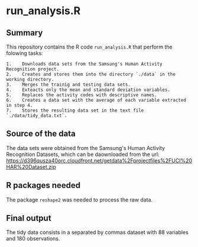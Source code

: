 # run_analysis.R

## Summary

This repository contains the R code `run_analysis.R` that perform the folowing tasks:

    1.    Downloads data sets from the Samsung's Human Activity Recognition project. 
    2.    Creates and stores them into the directory `./data` in the working directory.
    3.    Merges the trainig and testing data sets.
    4.    Exteacts only the mean and standard deviation variables.
    5.    Replaces the activity codes with descriptive names.
    6.    Creates a data set with the average of each variable extracted in step 4.
    7.    Stores the resulting data set in the text file `./data/tidy_data.txt`. 

## Source of the data

The data sets were obtained from the Samsung's Human Activity Recognition Datasets, which can be daownloaded from the url: https://d396qusza40orc.cloudfront.net/getdata%2Fprojectfiles%2FUCI%20HAR%20Dataset.zip 

## R packages needed

The package `reshape2` was needed to process the raw data. 

## Final output

The tidy data consists in a separated by commas dataset with 88 variables and 180 observations.



 


